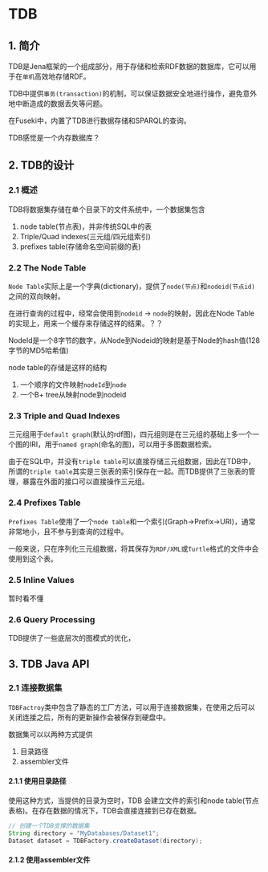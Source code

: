 # TDB

## 1. 简介

TDB是Jena框架的一个组成部分，用于存储和检索RDF数据的数据库，它可以用于在`单机`高效地存储RDF。

TDB中提供`事务(transaction)`的机制，可以保证数据安全地进行操作，避免意外地中断造成的数据丢失等问题。

在Fuseki中，内置了TDB进行数据存储和SPARQL的查询。

TDB感觉是一个内存数据库？

## 2. TDB的设计

### 2.1 概述

TDB将数据集存储在单个目录下的文件系统中，一个数据集包含

1. node table(节点表)，并非传统SQL中的表
2. Triple/Quad indexes(三元组/四元组索引)
3. prefixes table(存储命名空间前缀的表)

### 2.2 The Node Table

`Node Table`实际上是一个字典(dictionary)，提供了`node(节点)`和`nodeid(节点id)`之间的双向映射。

在进行查询的过程中，经常会使用到`nodeid` -> `node`的映射，因此在Node Table的实现上，用来一个缓存来存储这样的结果。？？

NodeId是一个8字节的数字，从Node到Nodeid的映射是基于Node的hash值(128字节的MD5哈希值)

node table的存储是这样的结构

1. 一个顺序的文件映射`nodeId`到`node`
2. 一个B+ tree从映射node到nodeid

### 2.3 Triple and Quad Indexes

三元组用于`default graph`(默认的rdf图)，四元组则是在三元组的基础上多一个一个图的IRI，用于`named graph`(命名的图)，可以用于多图数据检索。

由于在SQL中，并没有`triple table`可以直接存储三元组数据，因此在TDB中，所谓的`triple table`其实是三张表的索引保存在一起。而TDB提供了三张表的管理，暴露在外面的接口可以直接操作三元组。

### 2.4 Prefixes Table

`Prefixes Table`使用了一个`node table`和一个索引(Graph->Prefix->URI)，通常非常地小，且不参与到查询的过程中。

一般来说，只在序列化三元组数据，将其保存为`RDF/XML`或`Turtle`格式的文件中会使用到这个表。

### 2.5 Inline Values

暂时看不懂

### 2.6 Query Processing

TDB提供了一些底层次的图模式的优化，

## 3. TDB Java API

### 2.1 连接数据集

`TDBFactroy`类中包含了静态的工厂方法，可以用于连接数据集，在使用之后可以关闭连接之后，所有的更新操作会被保存到硬盘中。

数据集可以以两种方式提供

1. 目录路径
2. assembler文件

#### 2.1.1 使用目录路径

使用这种方式，当提供的目录为空时，TDB 会建立文件的索引和node table(节点表格)。在存在数据的情况下，TDB会直接连接到已存在数据。

```java
// 创建一个TDB支撑的数据集
String directory = "MyDatabases/Dataset1";
Dataset dataset = TDBFactory.createDataset(directory);

```


#### 2.1.2 使用assembler文件








